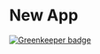 # New App 

[![Greenkeeper badge](https://badges.greenkeeper.io/ulivz/react-first-app.svg)](https://greenkeeper.io/)
